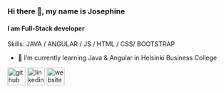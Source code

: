 ### Hi there 👋, my name is Josephine
#### I am Full-Stack developer

Skills: JAVA / ANGULAR / JS / HTML / CSS/ BOOTSTRAP

- 🌱 I’m currently learning Java & Angular in Helsinki Business College 


[<img src='https://cdn.jsdelivr.net/npm/simple-icons@3.0.1/icons/github.svg' alt='github' height='40'>](https://github.com/JoeClos)  [<img src='https://cdn.jsdelivr.net/npm/simple-icons@3.0.1/icons/linkedin.svg' alt='linkedin' height='40'>](https://www.linkedin.com/in/josephine-closan/)  [<img src='https://cdn.jsdelivr.net/npm/simple-icons@3.0.1/icons/icloud.svg' alt='website' height='40'>](https://joeclos.github.io/)  



 






